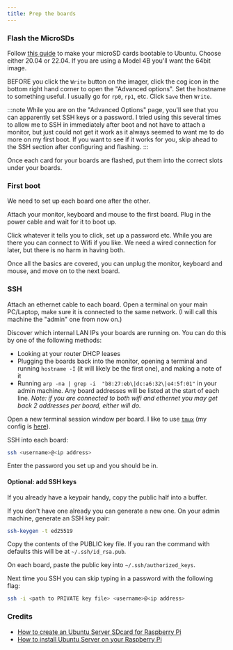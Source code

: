 ```yaml
---
title: Prep the boards
---
```


### Flash the MicroSDs

Follow [this guide][flash-guide] to make your microSD cards bootable to Ubuntu.
Choose either 20.04 or 22.04. If you are using a Model 4B you'll want the 64bit
image.

BEFORE you click the `Write` button on the imager, click the cog icon in the bottom
right hand corner to open the "Advanced options".
Set the hostname to something useful. I usually go for `rp0`, `rp1`, etc.
Click `Save` then `Write`.

:::note
While you are on the "Advanced Options" page, you'll see that you can
apparently set SSH keys or a password. I tried using this several
times to allow me to SSH in immediately after boot and not have to attach a monitor,
but just could not get it work as it always seemed to want me to do more on my first
boot. If you want to see if it works for you, skip ahead to the SSH section after
configuring and flashing.
:::

Once each card for your boards are flashed, put them into the correct slots under your
boards.

### First boot

We need to set up each board one after the other.

Attach your monitor, keyboard and mouse to the first board. Plug in the power
cable and wait for it to boot up.

Click whatever it tells you to click, set up a password etc. While you are there
you can connect to Wifi if you like. We need a wired connection for later,
but there is no harm in having both.

Once all the basics are covered, you can unplug the monitor, keyboard and mouse,
and move on to the next board.

### SSH

Attach an ethernet cable to each board. Open a terminal on your main PC/Laptop,
make sure it is connected to the same network. (I will call this machine the
"admin" one from now on.)

Discover which internal LAN IPs your boards are running on. You can do this by one of the following methods:
- Looking at your router DHCP leases
- Plugging the boards back into the monitor, opening a terminal and running `hostname -I`
  (it will likely be the first one), and making a note of it
- Running `arp -na | grep -i  "b8:27:eb\|dc:a6:32\|e4:5f:01"` in your admin machine.
  Any board addresses will be listed at the start of each line. _Note: if you are connected
  to both wifi and ethernet you may get back 2 addresses per board, either will do._


Open a new terminal session window per board. I like to use [`tmux`][tmux] (my config is [here][tmux-conf]).

SSH into each board:

```bash
ssh <username>@<ip address>
```

Enter the password you set up and you should be in.

#### Optional: add SSH keys

If you already have a keypair handy, copy the public half into a buffer.

If you don't have one already you can generate a new one.
On your admin machine, generate an SSH key pair:

```bash
ssh-keygen -t ed25519
```

Copy the contents of the PUBLIC key file. If you ran the command with defaults
this will be at `~/.ssh/id_rsa.pub`.

On each board, paste the public key into `~/.ssh/authorized_keys`.

Next time you SSH you can skip typing in a password with the following flag:

```bash
ssh -i <path to PRIVATE key file> <username>@<ip address>
```

### Credits
- [How to create an Ubuntu Server SDcard for Raspberry Pi][flash-guide]
- [How to install Ubuntu Server on your Raspberry Pi][ubuntu-1]

[flash-guide]: https://ubuntu.com/tutorials/how-to-sdcard-ubuntu-server-raspberry-pi#1-overview
[ubuntu-1]: https://ubuntu.com/tutorials/how-to-install-ubuntu-on-your-raspberry-pi#1-overview
[tmux]: https://github.com/tmux/tmux
[tmux-conf]: https://gist.github.com/Callisto13/b4cc217ca4f1c2f7f51405d62b941adb
